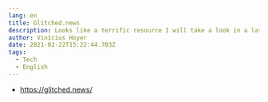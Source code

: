 ```yaml
---
lang: en
title: Glitched.news
description: Looks like a terrific resource I will take a look in a later time
author: Vinícius Hoyer
date: 2021-02-22T15:22:44.703Z
tags:
  - Tech
  - English
---
```

- https://glitched.news/